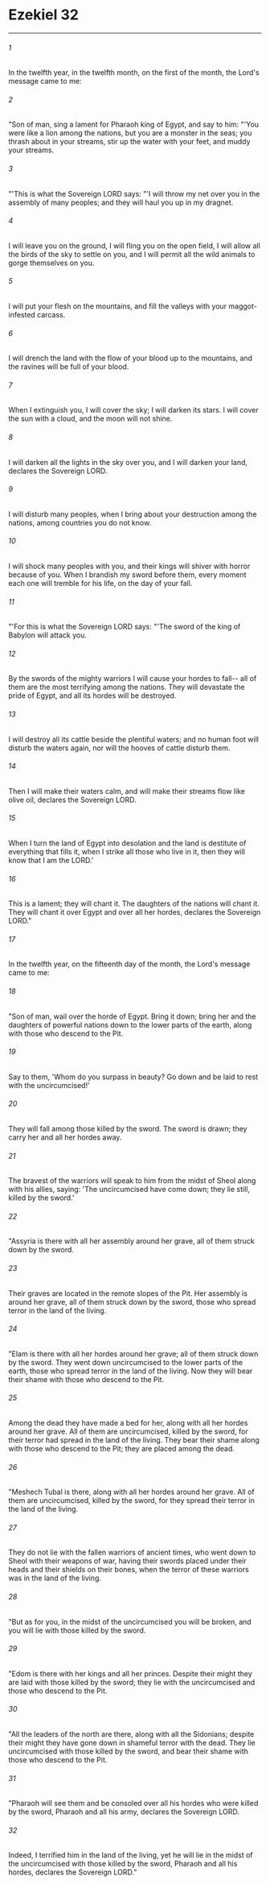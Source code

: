 # Ezekiel 32
***



###### 1 
In the twelfth year, in the twelfth month, on the first of the month, the Lord's message came to me: 

###### 2 
"Son of man, sing a lament for Pharaoh king of Egypt, and say to him: "'You were like a lion among the nations, but you are a monster in the seas; you thrash about in your streams, stir up the water with your feet, and muddy your streams. 

###### 3 
"'This is what the Sovereign LORD says: "'I will throw my net over you in the assembly of many peoples; and they will haul you up in my dragnet. 

###### 4 
I will leave you on the ground, I will fling you on the open field, I will allow all the birds of the sky to settle on you, and I will permit all the wild animals to gorge themselves on you. 

###### 5 
I will put your flesh on the mountains, and fill the valleys with your maggot-infested carcass. 

###### 6 
I will drench the land with the flow of your blood up to the mountains, and the ravines will be full of your blood. 

###### 7 
When I extinguish you, I will cover the sky; I will darken its stars. I will cover the sun with a cloud, and the moon will not shine. 

###### 8 
I will darken all the lights in the sky over you, and I will darken your land, declares the Sovereign LORD. 

###### 9 
I will disturb many peoples, when I bring about your destruction among the nations, among countries you do not know. 

###### 10 
I will shock many peoples with you, and their kings will shiver with horror because of you. When I brandish my sword before them, every moment each one will tremble for his life, on the day of your fall. 

###### 11 
"'For this is what the Sovereign LORD says: "'The sword of the king of Babylon will attack you. 

###### 12 
By the swords of the mighty warriors I will cause your hordes to fall-- all of them are the most terrifying among the nations. They will devastate the pride of Egypt, and all its hordes will be destroyed. 

###### 13 
I will destroy all its cattle beside the plentiful waters; and no human foot will disturb the waters again, nor will the hooves of cattle disturb them. 

###### 14 
Then I will make their waters calm, and will make their streams flow like olive oil, declares the Sovereign LORD. 

###### 15 
When I turn the land of Egypt into desolation and the land is destitute of everything that fills it, when I strike all those who live in it, then they will know that I am the LORD.' 

###### 16 
This is a lament; they will chant it. The daughters of the nations will chant it. They will chant it over Egypt and over all her hordes, declares the Sovereign LORD." 

###### 17 
In the twelfth year, on the fifteenth day of the month, the Lord's message came to me: 

###### 18 
"Son of man, wail over the horde of Egypt. Bring it down; bring her and the daughters of powerful nations down to the lower parts of the earth, along with those who descend to the Pit. 

###### 19 
Say to them, 'Whom do you surpass in beauty? Go down and be laid to rest with the uncircumcised!' 

###### 20 
They will fall among those killed by the sword. The sword is drawn; they carry her and all her hordes away. 

###### 21 
The bravest of the warriors will speak to him from the midst of Sheol along with his allies, saying: 'The uncircumcised have come down; they lie still, killed by the sword.' 

###### 22 
"Assyria is there with all her assembly around her grave, all of them struck down by the sword. 

###### 23 
Their graves are located in the remote slopes of the Pit. Her assembly is around her grave, all of them struck down by the sword, those who spread terror in the land of the living. 

###### 24 
"Elam is there with all her hordes around her grave; all of them struck down by the sword. They went down uncircumcised to the lower parts of the earth, those who spread terror in the land of the living. Now they will bear their shame with those who descend to the Pit. 

###### 25 
Among the dead they have made a bed for her, along with all her hordes around her grave. All of them are uncircumcised, killed by the sword, for their terror had spread in the land of the living. They bear their shame along with those who descend to the Pit; they are placed among the dead. 

###### 26 
"Meshech Tubal is there, along with all her hordes around her grave. All of them are uncircumcised, killed by the sword, for they spread their terror in the land of the living. 

###### 27 
They do not lie with the fallen warriors of ancient times, who went down to Sheol with their weapons of war, having their swords placed under their heads and their shields on their bones, when the terror of these warriors was in the land of the living. 

###### 28 
"But as for you, in the midst of the uncircumcised you will be broken, and you will lie with those killed by the sword. 

###### 29 
"Edom is there with her kings and all her princes. Despite their might they are laid with those killed by the sword; they lie with the uncircumcised and those who descend to the Pit. 

###### 30 
"All the leaders of the north are there, along with all the Sidonians; despite their might they have gone down in shameful terror with the dead. They lie uncircumcised with those killed by the sword, and bear their shame with those who descend to the Pit. 

###### 31 
"Pharaoh will see them and be consoled over all his hordes who were killed by the sword, Pharaoh and all his army, declares the Sovereign LORD. 

###### 32 
Indeed, I terrified him in the land of the living, yet he will lie in the midst of the uncircumcised with those killed by the sword, Pharaoh and all his hordes, declares the Sovereign LORD."
